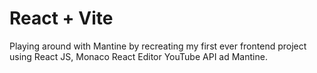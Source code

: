 # React + Vite

Playing around with Mantine by recreating my first ever frontend project using React JS, Monaco React Editor YouTube API ad Mantine.
